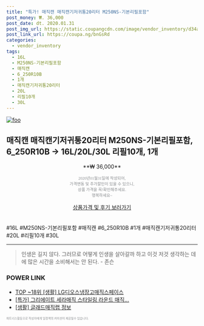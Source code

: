 ```yaml
--- 
title: "특가! 매직캔 매직캔기저귀통20리터 M250NS-기본리필포함" 
post_money: ₩. 36,000 
post_date: dt. 2020.01.31 
post_img_url: https://static.coupangcdn.com/image/vendor_inventory/d34a/28bc5c9030ae3d8ec48a0fdf8191c8c6342b35fcda1068481c077e3a0969.jpg 
post_link_url: https://coupa.ng/bnGsRd 
categories: 
  - vendor_inventory 
tags: 
  - 16L 
  - M250NS-기본리필포함 
  - 매직캔 
  - 6_250R10B 
  - 1개 
  - 매직캔기저귀통20리터 
  - 20L 
  - 리필10개 
  - 30L 
--- 
```

[![foo](https://static.coupangcdn.com/image/vendor_inventory/d34a/28bc5c9030ae3d8ec48a0fdf8191c8c6342b35fcda1068481c077e3a0969.jpg)](https://coupa.ng/bnGsRd) 

## 매직캔 매직캔기저귀통20리터 M250NS-기본리필포함, 6_250R10B → 16L/20L/30L 리필10개, 1개 
<p style="text-align: center;">**₩ 36,000**</p> 
<p style="text-align: center;"><span style="color: #898c8f; font-family: Georgia,Times,serif; font-size: 0.75em;">2020년01월31일에 작성되어, <br>가격변동 및 추가할인이 있을 수 있으니,<br> 상품 가격을 꼭!확인해주세요.<br>행복하세요~</span> 
</p>	 
<div markdown="0" style="text-align: center;"><a href="https://coupa.ng/bnGsRd" class="btn btn--success">상품가격 및 후기 보러가기</a></div> 
<br><br> 
  #16L #M250NS-기본리필포함 #매직캔 #6_250R10B #1개 #매직캔기저귀통20리터 #20L #리필10개 #30L 
<hr> 

> 인생은 길지 않다. 그러므로 어떻게 인생을 살아갈까 하고 이것 저것 생각하는 데에 많은 시간을 소비해서는 안 된다. - 존슨 


### POWER LINK

* <a href="https://blog.naver.com/fasyy4321/221778382760" target="_blank"> TOP ~18위 [생활] LG디오스냉장고매직스페이스</a>
* <a href="https://blog.naver.com/sakai111/221790089762" target="_blank">[특가] 그리에이트 세라매직 스타일링 라운드 매직...</a>
* <a href="https://blog.naver.com/sakai111/221758414717" target="_blank"> [생활] 글래드매직랩 정보 </a>

<span style="color: #898c8f; font-family: Georgia,Times,serif; font-size: 0.55em;">파트너스활동으로 작성자에게 일정액의 커미션이 제공될수 있습니다.</span> 

